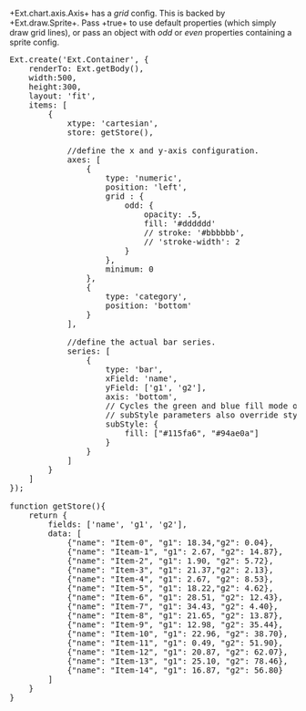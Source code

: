 +Ext.chart.axis.Axis+ has a _grid_ config. This is backed
by +Ext.draw.Sprite+. Pass +true+ to use default properties (which simply
draw grid lines), or pass an object with _odd_ or _even_ properties containing
a sprite config.

<pre class="runnable run">
Ext.create('Ext.Container', {
    renderTo: Ext.getBody(),
    width:500,
    height:300,
    layout: 'fit',
    items: [
        {
            xtype: 'cartesian',
            store: getStore(),
                  
            //define the x and y-axis configuration.
            axes: [
                {
                    type: 'numeric',
                    position: 'left',
                    grid : {
                        odd: {
                            opacity: .5,
                            fill: '#dddddd'
                            // stroke: '#bbbbbb',
                            // 'stroke-width': 2
                        }
                    },
                    minimum: 0
                },
                {
                    type: 'category',
                    position: 'bottom'
                }
            ],

            //define the actual bar series.
            series: [
                {
                    type: 'bar',
                    xField: 'name',
                    yField: ['g1', 'g2'],
                    axis: 'bottom',
                    // Cycles the green and blue fill mode over 2008 and 2009
                    // subStyle parameters also override style parameters
                    subStyle: {
                        fill: ["#115fa6", "#94ae0a"]
                    }
                }
            ]
        }
    ]
});

function getStore(){
    return {    
        fields: ['name', 'g1', 'g2'],
        data: [
            {"name": "Item-0", "g1": 18.34,"g2": 0.04},
            {"name": "Iteam-1", "g1": 2.67, "g2": 14.87},
            {"name": "Item-2", "g1": 1.90, "g2": 5.72},
            {"name": "Item-3", "g1": 21.37,"g2": 2.13},
            {"name": "Item-4", "g1": 2.67, "g2": 8.53},
            {"name": "Item-5", "g1": 18.22,"g2": 4.62},
            {"name": "Item-6", "g1": 28.51, "g2": 12.43},
            {"name": "Item-7", "g1": 34.43, "g2": 4.40},
            {"name": "Item-8", "g1": 21.65, "g2": 13.87},
            {"name": "Item-9", "g1": 12.98, "g2": 35.44},
            {"name": "Item-10", "g1": 22.96, "g2": 38.70},
            {"name": "Item-11", "g1": 0.49, "g2": 51.90},
            {"name": "Item-12", "g1": 20.87, "g2": 62.07},
            {"name": "Item-13", "g1": 25.10, "g2": 78.46},
            {"name": "Item-14", "g1": 16.87, "g2": 56.80}
        ]
    }
}
</pre>